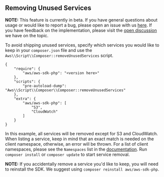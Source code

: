 ## Removing Unused Services
**NOTE:** This feature is currently in beta. If you have general questions about usage or would like to report a 
bug, please open an issue with us [here](https://github.com/aws/aws-sdk-php/issues/new/choose). If 
you have feedback on the implementation, please visit the [open discussion](https://github.com/aws/aws-sdk-php/discussions/2420) 
we have on the topic.

To avoid shipping unused services, specify which services you would like to keep in your `composer.json` file and
use the `Aws\\Script\\Composer::removeUnusedServices` script.   

```
{
    "require": {
        "aws/aws-sdk-php": "<version here>"
    },
    "scripts": {
        "pre-autoload-dump": "Aws\\Script\\Composer\\Composer::removeUnusedServices"
    },
    "extra": {
        "aws/aws-sdk-php": [
            "S3",
            "CloudWatch"
        ]
    }
}
```

In this example, all services will be removed except for S3 and CloudWatch.  When listing a
service, keep in mind that an exact match is needed on the client namespace, otherwise, an error will be
thrown. For a list of client namespaces, please see the `Namespaces` list in the 
[documentation](https://docs.aws.amazon.com/aws-sdk-php/v3/api/index.html). Run `composer install` or `composer update` 
to start service removal.  

**NOTE:** If you accidentally remove a service you'd like to keep, you will need to reinstall the SDK.
We suggest using `composer reinstall aws/aws-sdk-php`.





